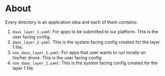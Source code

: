 # About
Every directory is an application idea and each of them contains:
1. `daas_layer_1.yaml`: For apps to be submitted to our platform. This is the user facing config.
2. `daas_layer_2.yaml`: This is the system facing config created for the layer 1 file.
3. `non_daas_layer_1.yaml`: For apps that user wants to run locally on his/her drone. This is the user facing config.
4. `non_daas_layer_2.yaml`: This is the system facing config created for the layer 1 file.